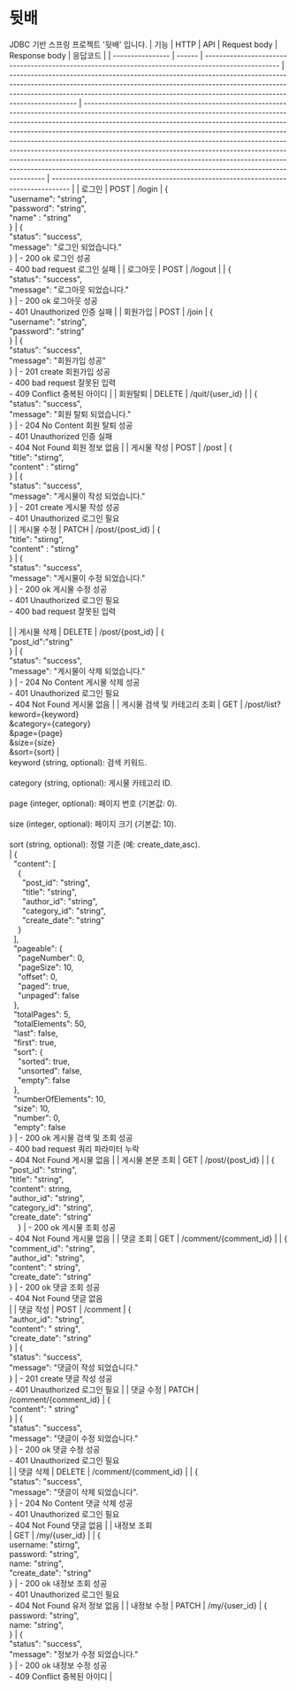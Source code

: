 # 뒷배
JDBC 기반 스프링 프로젝트 '뒷배' 입니다.
| 기능               | HTTP   | API                                                                                                 | Request body                                                                                                                                                                                                                                                  | Response body                                                                                                                                                                                                                                                                                                                                                                                                                                                                                                                                                                                                                         | 응답코드                                                                                |
| ---------------- | ------ | --------------------------------------------------------------------------------------------------- | ------------------------------------------------------------------------------------------------------------------------------------------------------------------------------------------------------------------------------------------------------------- | ------------------------------------------------------------------------------------------------------------------------------------------------------------------------------------------------------------------------------------------------------------------------------------------------------------------------------------------------------------------------------------------------------------------------------------------------------------------------------------------------------------------------------------------------------------------------------------------------------------------------------------- | ----------------------------------------------------------------------------------- |
| 로그인              | POST   | /login                                                                                              | {<br>"username": "string",<br>"password": "string",<br>"name" : "string"<br>}                                                                                                                                                                                 | {<br>"status": "success",<br>  "message": "로그인 되었습니다."<br>}                                                                                                                                                                                                                                                                                                                                                                                                                                                                                                                                                                           | - 200 ok 로그인 성공<br>- 400 bad request 로그인 실패                                         |
| 로그아웃             | POST   | /logout                                                                                             |                                                                                                                                                                                                                                                               | {<br>"status": "success",<br>  "message": "로그아웃 되었습니다."<br>}                                                                                                                                                                                                                                                                                                                                                                                                                                                                                                                                                                          | - 200 ok 로그아웃 성공<br>- 401 Unauthorized 인증 실패                                        |
| 회원가입             | POST   | /join                                                                                               | {<br>  "username": "string",<br>  "password": "string"<br>}                                                                                                                                                                                                   | {<br>"status": "success",<br>  "message": "회원가입 성공"<br>}                                                                                                                                                                                                                                                                                                                                                                                                                                                                                                                                                                              | - 201 create 회원가입 성공<br>- 400 bad request 잘못된 입력<br>- 409 Conflict 중복된 아이디          |
| 회원탈퇴             | DELETE | /quit/{user_id}                                                                                     |                                                                                                                                                                                                                                                               | {<br>"status": "success",<br>  "message": "회원 탈퇴 되었습니다."<br>}                                                                                                                                                                                                                                                                                                                                                                                                                                                                                                                                                                         | - 204 No  Content 회원 탈퇴 성공<br>- 401 Unauthorized 인증 실패<br>- 404 Not Found  회원 정보 없음 |
| 게시물 작성           | POST   | /post                                                                                               | {<br>"title": "stirng",<br>"content" : "stirng"<br>}                                                                                                                                                                                                          | {<br>"status": "success",<br>  "message": "게시물이 작성 되었습니다."<br>}                                                                                                                                                                                                                                                                                                                                                                                                                                                                                                                                                                       | - 201 create 게시물 작성 성공<br>- 401 Unauthorized 로그인 필요<br>                             |
| 게시물 수정           | PATCH  | /post/{post_id}                                                                                     | {<br>"title": "stirng",<br>"content" : "stirng"<br>}                                                                                                                                                                                                          | {<br>"status": "success",<br>  "message": "게시물이 수정 되었습니다."<br>}                                                                                                                                                                                                                                                                                                                                                                                                                                                                                                                                                                       | - 200 ok 게시물 수정 성공<br>- 401 Unauthorized 로그인 필요<br>- 400 bad request 잘못된 입력<br><br> |
| 게시물 삭제           | DELETE | /post/{post_id}                                                                                     | {<br>"post_id":"string"<br>}                                                                                                                                                                                                                                  | {<br>"status": "success",<br>  "message": "게시물이 삭제 되었습니다."<br>}                                                                                                                                                                                                                                                                                                                                                                                                                                                                                                                                                                       | - 204 No  Content 게시물 삭제 성공<br>- 401 Unauthorized 로그인 필요<br>- 404 Not Found 게시물 없음  |
| 게시물 검색 및 카테고리 조회 | GET    | /post/list?keword={keyword}<br>&category={category}<br>&page={page}<br>&size={size}<br>&sort={sort} | <br>keyword (string, optional): 검색 키워드.<br><br>category (string, optional): 게시물 카테고리 ID.<br><br>page (integer, optional): 페이지 번호 (기본값: 0).<br><br>size (integer, optional): 페이지 크기 (기본값: 10).<br><br>sort (string, optional): 정렬 기준 (예: create_date,asc).<br> | {<br>  "content": [<br>    {<br>      "post_id": "string",<br>      "title": "string",<br>      "author_id": "string",<br>      "category_id": "string",<br>      "create_date": "string"<br>    }<br>  ],<br>  "pageable": {<br>    "pageNumber": 0,<br>    "pageSize": 10,<br>    "offset": 0,<br>    "paged": true,<br>    "unpaged": false<br>  },<br>  "totalPages": 5,<br>  "totalElements": 50,<br>  "last": false,<br>  "first": true,<br>  "sort": {<br>    "sorted": true,<br>    "unsorted": false,<br>    "empty": false<br>  },<br>  "numberOfElements": 10,<br>  "size": 10,<br>  "number": 0,<br>  "empty": false<br>} | - 200 ok 게시물 검색 및 조회 성공<br>- 400 bad request 쿼리 파라미터 누락<br>- 404 Not Found 게시물 없음   |
| 게시물 본문 조회        | GET    | /post/{post_id}                                                                                     |                                                                                                                                                                                                                                                               | {<br>"post_id": "string",<br>"title": "string",<br>"content": string,<br>"author_id": "string",<br>"category_id": "string",<br>"create_date": "string"<br>    }                                                                                                                                                                                                                                                                                                                                                                                                                                                                       | - 200 ok 게시물 조회 성공<br>- 404 Not Found 게시물 없음                                        |
| 댓글 조회            | GET    | /comment/{comment_id}                                                                               |                                                                                                                                                                                                                                                               | {<br>"comment_id": "string",<br>"author_id": "string",<br>"content": " string",<br>"create_date": "string"<br>}                                                                                                                                                                                                                                                                                                                                                                                                                                                                                                                       | - 200 ok 댓글 조회 성공<br>- 404 Not Found 댓글 없음<br>                                      |
| 댓글 작성            | POST   | /comment                                                                                            | {<br>"author_id": "string",<br>"content": " string",<br>"create_date": "string"<br>}                                                                                                                                                                          | {<br>"status": "success",<br>  "message": "댓글이 작성 되었습니다."<br>}                                                                                                                                                                                                                                                                                                                                                                                                                                                                                                                                                                        | - 201 create 댓글 작성 성공<br>- 401 Unauthorized 로그인 필요                                  |
| 댓글 수정            | PATCH  | /comment/{comment_id}                                                                               | {<br>"content": " string"<br>}                                                                                                                                                                                                                                | {<br>"status": "success",<br>  "message": "댓글이 수정 되었습니다."<br>}                                                                                                                                                                                                                                                                                                                                                                                                                                                                                                                                                                        | - 200 ok 댓글 수정 성공<br>- 401 Unauthorized 로그인 필요<br>                                  |
| 댓글 삭제            | DELETE | /comment/{comment_id}                                                                               |                                                                                                                                                                                                                                                               | {<br>"status": "success",<br>  "message": "댓글이 삭제 되었습니다".<br>}                                                                                                                                                                                                                                                                                                                                                                                                                                                                                                                                                                        | - 204 No  Content 댓글 삭제 성공<br>- 401 Unauthorized 로그인 필요<br>- 404 Not Found 댓글 없음    |
| 내정보 조회 <br>      | GET    | /my/{user_id}                                                                                       |                                                                                                                                                                                                                                                               | {<br>username: "stirng",<br>password: "string",<br>name: "string",<br>"create_date": "string" <br>}                                                                                                                                                                                                                                                                                                                                                                                                                                                                                                                                   | - 200 ok 내정보 조회 성공<br>- 401 Unauthorized 로그인 필요<br>- 404 Not Found 유저 정보 없음         |
| 내정보 수정           | PATCH  | /my/{user_id}                                                                                       | {<br>password: "string",<br>name: "string",<br>}                                                                                                                                                                                                              | {<br>"status": "success",<br>  "message": "정보가 수정 되었습니다."<br>}                                                                                                                                                                                                                                                                                                                                                                                                                                                                                                                                                                        | - 200 ok 내정보 수정 성공<br>- 409 Conflict 중복된 아이디                                        |
